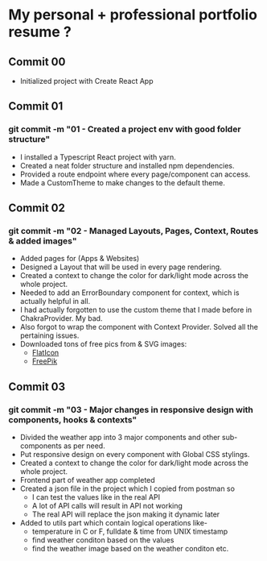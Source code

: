 # My personal + professional portfolio resume ?

## Commit 00

- Initialized project with Create React App

## Commit 01

### git commit -m "01 - Created a project env with good folder structure"

- I installed a Typescript React project with yarn.
- Created a neat folder structure and installed npm dependencies.
- Provided a route endpoint where every page/component can access.
- Made a CustomTheme to make changes to the default theme.

## Commit 02

### git commit -m "02 - Managed Layouts, Pages, Context, Routes & added images"

- Added pages for (Apps & Websites)
- Designed a Layout that will be used in every page rendering.
- Created a context to change the color for dark/light mode across the whole project.
- Needed to add an ErrorBoundary component for context, which is actually helpful in all.
- I had actually forgotten to use the custom theme that I made before in ChakraProvider. My bad.
- Also forgot to wrap the component with Context Provider. Solved all the pertaining issues.
- Downloaded tons of free pics from & SVG images:
  - [FlatIcon](https://www.flaticon.com/)
  - [FreePik](https://www.freepik.com/)

## Commit 03

### git commit -m "03 - Major changes in responsive design with components, hooks & contexts"

- Divided the weather app into 3 major components and other sub-components as per need.
- Put responsive design on every component with Global CSS stylings.
- Created a context to change the color for dark/light mode across the whole project.
- Frontend part of weather app completed
- Created a json file in the project which I copied from postman so
  - I can test the values like in the real API
  - A lot of API calls will result in API not working
  - The real API will replace the json making it dynamic later
- Added to utils part which contain logical operations like-
  - temperature in C or F, fulldate & time from UNIX timestamp
  - find weather conditon based on the values
  - find the weather image based on the weather conditon etc.
